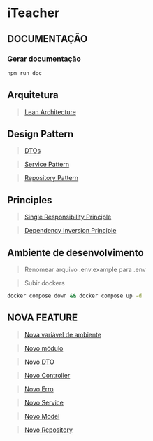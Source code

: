 # iTeacher

## DOCUMENTAÇÃO

### Gerar documentação
```bash
npm run doc
```
## Arquitetura

 > [Lean Architecture](./docs/concepts/lean-architecture.md)

 ## Design Pattern
 > [DTOs](./docs/concepts/dtos-pattern.md)

 > [Service Pattern](./docs/concepts/service-pattern.md)

 > [Repository Pattern](./docs/concepts/repository-pattern.md)


## Principles
> [Single Responsibility Principle](./docs/concepts/single-responsibility-principle.md)

>[Dependency Inversion Principle](./docs/concepts/dependency-inversion-principle.md) 

## Ambiente de desenvolvimento

> Renomear arquivo .env.example para .env

> Subir dockers 
```bash
docker compose down && docker compose up -d
```

## NOVA FEATURE
>[Nova variável de ambiente](./docs/how-to-make/environment-variables.md) 

>[Novo módulo](./docs/how-to-make/new-module.md)

>[Novo DTO](./docs/how-to-make/new-dto.md)

>[Novo Controller](./docs/how-to-make/new-controller.md) 

>[Novo Erro](./docs/how-to-make/new-error.md)

>[Novo Service](./docs/how-to-make/new-service.md)

>[Novo Model](./docs/how-to-make/new-model.md)

>[Novo Repository](./docs/how-to-make/new-repository.md) 




